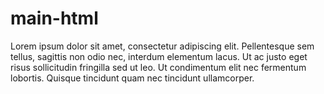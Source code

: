 # main-html
Lorem ipsum dolor sit amet, consectetur adipiscing elit. Pellentesque sem tellus, sagittis non odio nec, interdum elementum lacus. Ut ac justo eget risus sollicitudin fringilla sed ut leo. Ut condimentum elit nec fermentum lobortis. Quisque tincidunt quam nec tincidunt ullamcorper. 
